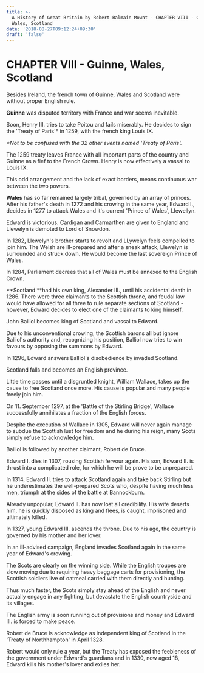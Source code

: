 ```yaml
---
title: >-
  A History of Great Britain by Robert Balmain Mowat - CHAPTER VIII - Guinne,
  Wales, Scotland
date: '2018-08-27T09:12:24+09:30'
draft: 'false'
---
```

# CHAPTER VIII - Guinne, Wales, Scotland

Besides Ireland, the french town of Guinne, Wales and Scotland were without proper English rule.

**Guinne** was disputed territory with France and war seems inevitable.

Soon, Henry III. tries to take Poitou and fails miserably. He decides to sign the 'Treaty of Paris'* in 1259, with the french king Louis IX. 

_\*Not to be confused with the 32 other events named 'Treaty of Paris'._

The 1259 treaty leaves France with all important parts of the country and Guinne as a fief to the French Crown. Henry is now effectively a vassal to Louis IX.

This odd arrangement and the lack of exact borders, means continuous war between the two powers.

**Wales** has so far remained largely tribal, governed by an array of princes. After his father's death in 1272 and his crowing in the same year, Edward I., decides in 1277 to attack Wales and it's current 'Prince of Wales', Llewellyn.

Edward is victorious. Cardigan and Carmarthen are given to England and Llewelyn is demoted to Lord of Snowdon.

In 1282, Llewelyn's brother starts to revolt and LLywelyn feels compelled to join him. The Welsh are ill-prepared and after a sneak attack, Llewelyn is surrounded and struck down. He would become the last sovereign Prince of Wales.

In 1284, Parliament decrees that all of Wales must be annexed to the English Crown.

**Scotland **had his own king, Alexander III., until his accidental death in 1286. There were three claimants to the Scottish throne, and feudal law would have allowed for all three to rule separate sections of Scotland - however, Edward decides to elect one of the claimants to king himself.

John Balliol becomes king of Scotland and vassal to Edward.

Due to his unconventional crowing, the Scottish barons all but ignore Balliol's authority and, recognizing his position, Balliol now tries to win favours by opposing the summons by Edward.

In 1296, Edward answers Balliol's disobedience by invaded Scotland.

Scotland falls and becomes an English province.

Little time passes until a disgruntled knight, William Wallace, takes up the cause to free Scotland once more. His cause is popular and many people freely join him.

On 11. September 1297, at the 'Battle of the Stirling Bridge', Wallace successfully annihilates a fraction of the English forces. 

Despite the execution of Wallace in 1305, Edward will never again manage to subdue the Scottish lust for freedom and he during his reign, many Scots simply refuse to acknowledge him.

Balliol is followed by another claimant, Robert de Bruce.

Edward I. dies in 1307, rousing Scottish fervour again. His son, Edward II. is thrust into a complicated role, for which he will be prove to be unprepared.

In 1314, Edward II. tries to attack Scotland again and take back Stirling but he underestimates the well-prepared Scots who, despite having much less men, triumph at the sides of the battle at Bannockburn.

Already unpopular, Edward II. has now lost all credibility. His wife deserts him, he is quickly disposed as king and flees, is caught, imprisoned and ultimately killed.

In 1327, young Edward III. ascends the throne. Due to his age, the country is governed by his mother and her lover.

In an ill-advised campaign, England invades Scotland again in the same year of Edward's crowing.

The Scots are clearly on the winning side. While the English troupes are slow moving due to requiring heavy baggage carts for provisioning, the Scottish soldiers live of oatmeal carried with them directly and hunting.

Thus much faster, the Scots simply stay ahead of the English and never actually engage in any fighting, but devastate the English countryside and its villages.

The English army is soon running out of provisions and money and Edward III. is forced to make peace.

Robert de Bruce is acknowledge as independent king of Scotland in the 'Treaty of Northhampton' in April 1328.

Robert would only rule a year, but the Treaty has exposed the feebleness of the government under Edward's guardians and in 1330, now aged 18, Edward kills his mother's lover and exiles her.
